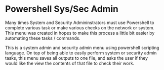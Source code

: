 # Powershell Sys/Sec Admin

Many times System and Security Admininstrators must use Powershell to complete various task or make various checks on the network or system. This menu was created in hopes to make this process a little bit easier by automating these tasks / commands.

This is a system admin and security admin menu using powershell scripting language. On top of being able to easily perform system or security admin tasks, this menu saves all outputs to one file, and asks the user if they would like the view the contents of that file to check their work.
